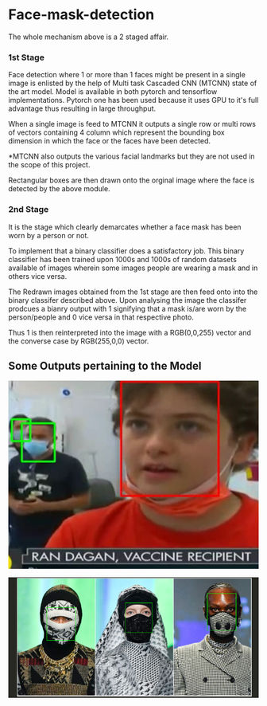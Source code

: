 # Face-mask-detection

The whole mechanism above is a 2 staged affair.
### 1st Stage

Face detection where 1 or more than 1 faces might be present in a single image is enlisted by the help of Multi task Cascaded CNN (MTCNN) state of the art model.
Model is available in both pytorch and tensorflow implementations. Pytorch one has been used because it uses GPU to it's full advantage thus resulting in large throughput.

When a single image is feed to MTCNN it outputs a single row or multi rows of vectors containing 4 column which represent the bounding box dimension in which the face or the faces have been detected.

*MTCNN also outputs the various facial landmarks but they are not used in the scope of this project.

Rectangular boxes are then drawn onto the orginal image where the face is detected by the above module.
### 2nd Stage
It is the stage which clearly demarcates whether a face mask has been worn by a person or not.

To implement that a binary classifier does a satisfactory job. This binary classifier has been trained upon 1000s and 1000s of random datasets available of images wherein some images people are wearing a mask and in others vice versa.

The Redrawn images obtained from the 1st stage are then feed onto into the binary classifer described above. Upon analysing the image the classifer prodcues a bianry output with 1 signifying that a mask is/are worn by the person/people  and 0 vice versa in that respective photo.

Thus 1 is then reinterpreted into the image with a RGB(0,0,255) vector and the converse case by RGB(255,0,0) vector.

##  Some Outputs pertaining to the Model
![alt text](https://github.com/ds-256/Face-mask-detection/blob/main/Image%20and%20video%20samples/new_onee.png)

![alt-text](https://github.com/ds-256/Face-mask-detection/blob/main/Image%20and%20video%20samples/newone.png)
